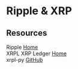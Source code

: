 # Ripple & XRP



## Resources

Ripple [Home](https://ripple.com)<br>
XRPL XRP Ledger [Home](https://xrpl.org)<br>
xrpl-py [GitHub](https://github.com/XRPLF/xrpl-py)<br>
